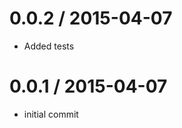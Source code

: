 
0.0.2 / 2015-04-07
==================

  * Added tests

0.0.1 / 2015-04-07
==================

  * initial commit
